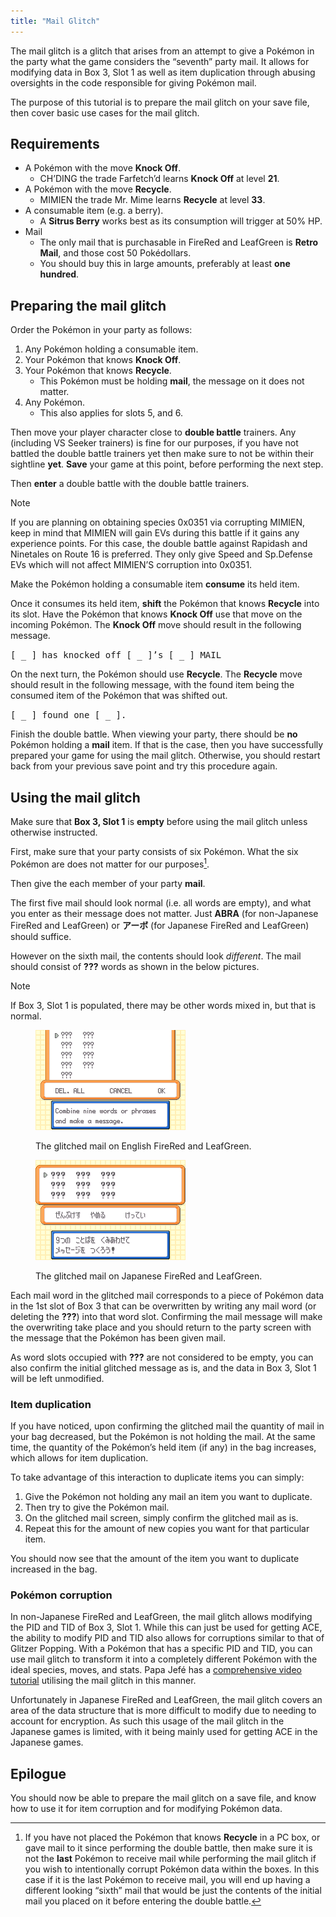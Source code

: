 ```yaml
---
title: "Mail Glitch"
---
```


The mail glitch is a glitch that arises from an attempt to give a Pokémon in the party what the game considers the “seventh” party mail. It allows for modifying data in Box 3, Slot 1 as well as item duplication through abusing oversights in the code responsible for giving Pokémon mail.

The purpose of this tutorial is to prepare the mail glitch on your save file, then cover basic use cases for the mail glitch.

## Requirements

*   A Pokémon with the move **Knock Off**.
    +   CH’DING the trade Farfetch’d learns **Knock Off** at level **21**.
*   A Pokémon with the move **Recycle**.
    +   MIMIEN the trade Mr. Mime learns **Recycle** at level **33**.
*   A consumable item (e.g. a berry).
    +   A **Sitrus Berry** works best as its consumption will trigger at 50% HP.
*   Mail
    +   The only mail that is purchasable in FireRed and LeafGreen is **Retro Mail**, and those cost 50 Pokédollars.
    +   You should buy this in large amounts, preferably at least **one hundred**.

## Preparing the mail glitch

Order the Pokémon in your party as follows:

1. Any Pokémon holding a consumable item.
2. Your Pokémon that knows **Knock Off**.
3. Your Pokémon that knows **Recycle**.
    *   This Pokémon must be holding **mail**, the message on it does not matter.
4. Any Pokémon.
    *   This also applies for slots 5, and 6.

Then move your player character close to **double battle** trainers. Any (including VS Seeker trainers) is fine for our purposes, if you have not battled the double battle trainers yet then make sure to not be within their sightline **yet**. **Save** your game at this point, before performing the next step.

Then **enter** a double battle with the double battle trainers.

<div class="admonition note" markdown="block">
<p class="admonition-title">Note</p>

If you are planning on obtaining species 0x0351 via corrupting MIMIEN, keep in mind that MIMIEN will gain EVs during this battle if it gains any experience points. For this case, the double battle against Rapidash and Ninetales on Route 16 is preferred. They only give Speed and Sp.Defense EVs which will not affect MIMIEN’S corruption into 0x0351.

</div>

Make the Pokémon holding a consumable item **consume** its held item.

Once it consumes its held item, **shift** the Pokémon that knows **Recycle** into its slot. Have the Pokémon that knows **Knock Off** use that move on the incoming Pokémon. The **Knock Off** move should result in the following message.

<samp>\[ \_ \] has knocked off \[ \_ \]’s \[ \_ \] MAIL</samp>

On the next turn, the Pokémon should use **Recycle**. The **Recycle** move should result in the following message, with the found item being the consumed item of the Pokémon that was shifted out.

<samp>\[ \_ \] found one \[ \_ \].</samp>

Finish the double battle. When viewing your party, there should be **no** Pokémon holding a **mail** item. If that is the case, then you have successfully prepared your game for using the mail glitch. Otherwise, you should restart back from your previous save point and try this procedure again.

## Using the mail glitch

Make sure that **Box 3, Slot 1** is **empty** before using the mail glitch unless otherwise instructed.

First, make sure that your party consists of six Pokémon. What the six Pokémon are does not matter for our purposes[^1].

Then give the each member of your party **mail**.

The first five mail should look normal (i.e. all words are empty), and what you enter as their message does not matter. Just <b>ABRA</b> (for non-Japanese FireRed and LeafGreen) or <b>アーボ</b> (for Japanese FireRed and LeafGreen) should suffice.

However on the sixth mail, the contents should look *different*. The mail should consist of <b>???</b> words as shown in the below pictures.

<div class="admonition note" markdown="block">
<p class="admonition-title">Note</p>

If Box 3, Slot 1 is populated, there may be other words mixed in, but that is normal.

</div>

<div class="grid" markdown="block">
<figure markdown="span">

![Image](../../assets/images/frlg/getting-started/mail-glitch/mail-glitch-example.png)
<figcaption markdown="span">

The glitched mail on English FireRed and LeafGreen.

</figcaption>

</figure>
<figure markdown="span">

![Image](../../assets/images/frlg/getting-started/mail-glitch/jpn-mail-glitch-example.png)
<figcaption markdown="span">

The glitched mail on Japanese FireRed and LeafGreen.

</figcaption>

</figure>
</div>

Each mail word in the glitched mail corresponds to a piece of Pokémon data in the 1st slot of Box 3 that can be overwritten by writing any mail word (or deleting the <b>???</b>) into that word slot. Confirming the mail message will make the overwriting take place and you should return to the party screen with the message that the Pokémon has been given mail.

As word slots occupied with <b>???</b> are not considered to be empty, you can also confirm the initial glitched message as is, and the data in Box 3, Slot 1 will be left unmodified.

[^1]: If you have not placed the Pokémon that knows **Recycle** in a PC box, or gave mail to it since performing the double battle, then make sure it is not the **last** Pokémon to receive mail while performing the mail glitch if you wish to intentionally corrupt Pokémon data within the boxes. In this case if it is the last Pokémon to receive mail, you will end up having a different looking “sixth” mail that would be just the contents of the initial mail you placed on it before entering the double battle.

### Item duplication

If you have noticed, upon confirming the glitched mail the quantity of mail in your bag decreased, but the Pokémon is not holding the mail. At the same time, the quantity of the Pokémon’s held item (if any) in the bag increases, which allows for item duplication.

To take advantage of this interaction to duplicate items you can simply:

1. Give the Pokémon not holding any mail an item you want to duplicate.
2. Then try to give the Pokémon mail.
3. On the glitched mail screen, simply confirm the glitched mail as is.
4. Repeat this for the amount of new copies you want for that particular item.

You should now see that the amount of the item you want to duplicate increased in the bag.

### Pokémon corruption

In non-Japanese FireRed and LeafGreen, the mail glitch allows modifying the PID and TID of Box 3, Slot 1. While this can just be used for getting ACE, the ability to modify PID and TID also allows for corruptions similar to that of Glitzer Popping. With a Pokémon that has a specific PID and TID, you can use mail glitch to transform it into a completely different Pokémon with the ideal species, moves, and stats. Papa Jefé has a [comprehensive video tutorial](https://youtu.be/3jkcq8e9NO4?t=1805&feature=shared) utilising the mail glitch in this manner.

Unfortunately in Japanese FireRed and LeafGreen, the mail glitch covers an area of the data structure that is more difficult to modify due to needing to account for encryption. As such this usage of the mail glitch in the Japanese games is limited, with it being mainly used for getting ACE in the Japanese games.

## Epilogue

You should now be able to prepare the mail glitch on a save file, and know how to use it for item corruption and for modifying Pokémon data.
